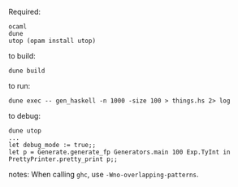 

Required:
```
ocaml
dune
utop (opam install utop)
```


to build:
```
dune build
```


to run:
```
dune exec -- gen_haskell -n 1000 -size 100 > things.hs 2> log
```


to debug:
```
dune utop
...
let debug_mode := true;;
let p = Generate.generate_fp Generators.main 100 Exp.TyInt in PrettyPrinter.pretty_print p;;
```




notes:
When calling `ghc`, use `-Wno-overlapping-patterns`.
